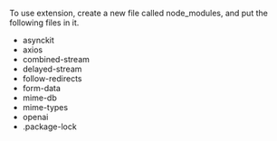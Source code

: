 
To use extension, create a new file called node_modules, and put the following files in it.

- asynckit
- axios
- combined-stream
- delayed-stream
- follow-redirects
- form-data
- mime-db
- mime-types
- openai
- .package-lock
